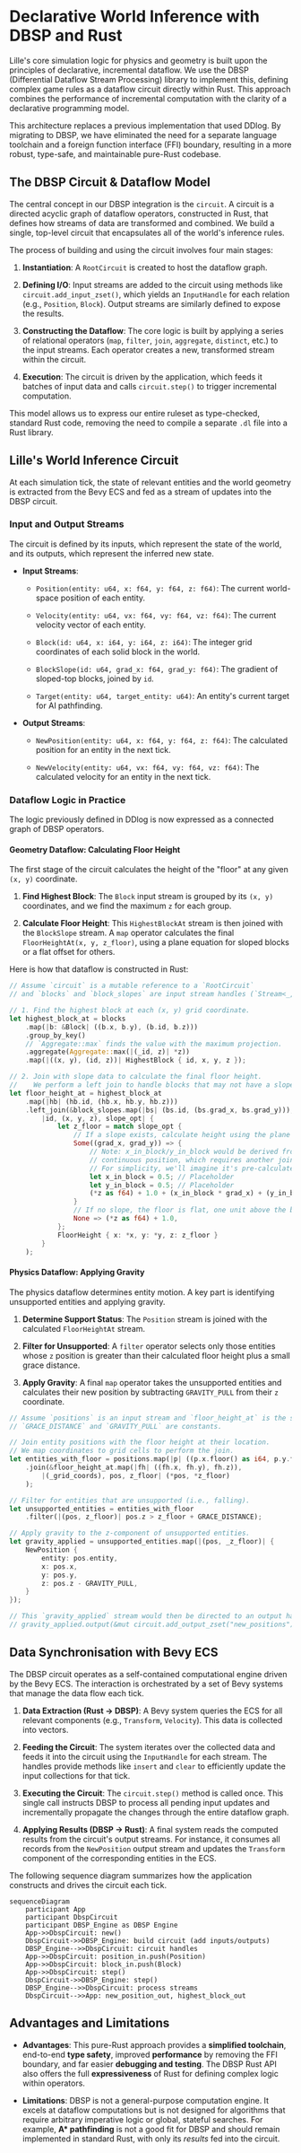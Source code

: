 # Declarative World Inference with DBSP and Rust

Lille's core simulation logic for physics and geometry is built upon the
principles of declarative, incremental dataflow. We use the DBSP (Differential
Dataflow Stream Processing) library to implement this, defining complex game
rules as a dataflow circuit directly within Rust. This approach combines the
performance of incremental computation with the clarity of a declarative
programming model.

This architecture replaces a previous implementation that used DDlog. By
migrating to DBSP, we have eliminated the need for a separate language toolchain
and a foreign function interface (FFI) boundary, resulting in a more robust,
type-safe, and maintainable pure-Rust codebase.

## The DBSP Circuit & Dataflow Model

The central concept in our DBSP integration is the `circuit`. A circuit is a
directed acyclic graph of dataflow operators, constructed in Rust, that defines
how streams of data are transformed and combined. We build a single, top-level
circuit that encapsulates all of the world's inference rules.

The process of building and using the circuit involves four main stages:

1. **Instantiation**: A `RootCircuit` is created to host the dataflow graph.

2. **Defining I/O**: Input streams are added to the circuit using methods like
   `circuit.add_input_zset()`, which yields an `InputHandle` for each relation
   (e.g., `Position`, `Block`). Output streams are similarly defined to expose
   the results.

3. **Constructing the Dataflow**: The core logic is built by applying a series
   of relational operators (`map`, `filter`, `join`, `aggregate`, `distinct`,
   etc.) to the input streams. Each operator creates a new, transformed stream
   within the circuit.

4. **Execution**: The circuit is driven by the application, which feeds it
   batches of input data and calls `circuit.step()` to trigger incremental
   computation.

This model allows us to express our entire ruleset as type-checked, standard
Rust code, removing the need to compile a separate `.dl` file into a Rust
library.

## Lille's World Inference Circuit

At each simulation tick, the state of relevant entities and the world geometry
is extracted from the Bevy ECS and fed as a stream of updates into the DBSP
circuit.

### Input and Output Streams

The circuit is defined by its inputs, which represent the state of the world,
and its outputs, which represent the inferred new state.

- **Input Streams**:

  - `Position(entity: u64, x: f64, y: f64, z: f64)`: The current world-space
    position of each entity.

  - `Velocity(entity: u64, vx: f64, vy: f64, vz: f64)`: The current velocity
    vector of each entity.

  - `Block(id: u64, x: i64, y: i64, z: i64)`: The integer grid coordinates of
    each solid block in the world.

  - `BlockSlope(id: u64, grad_x: f64, grad_y: f64)`: The gradient of sloped-top
    blocks, joined by `id`.

  - `Target(entity: u64, target_entity: u64)`: An entity's current target for AI
    pathfinding.

- **Output Streams**:

  - `NewPosition(entity: u64, x: f64, y: f64, z: f64)`: The calculated position
    for an entity in the next tick.

  - `NewVelocity(entity: u64, vx: f64, vy: f64, vz: f64)`: The calculated
    velocity for an entity in the next tick.

### Dataflow Logic in Practice

The logic previously defined in DDlog is now expressed as a connected graph of
DBSP operators.

#### Geometry Dataflow: Calculating Floor Height

The first stage of the circuit calculates the height of the "floor" at any given
`(x, y)` coordinate.

1. **Find Highest Block**: The `Block` input stream is grouped by its `(x, y)`
   coordinates, and we find the maximum `z` for each group.

2. **Calculate Floor Height**: This `HighestBlockAt` stream is then joined with
   the `BlockSlope` stream. A `map` operator calculates the final
   `FloorHeightAt(x, y, z_floor)`, using a plane equation for sloped blocks or a
   flat offset for others.

Here is how that dataflow is constructed in Rust:

```rust
// Assume `circuit` is a mutable reference to a `RootCircuit`
// and `blocks` and `block_slopes` are input stream handles (`Stream<_, _>`).

// 1. Find the highest block at each (x, y) grid coordinate.
let highest_block_at = blocks
    .map(|b: &Block| ((b.x, b.y), (b.id, b.z)))
    .group_by_key()
    // `Aggregate::max` finds the value with the maximum projection.
    .aggregate(Aggregate::max(|(_id, z)| *z))
    .map(|((x, y), (id, z))| HighestBlock { id, x, y, z });

// 2. Join with slope data to calculate the final floor height.
//    We perform a left join to handle blocks that may not have a slope.
let floor_height_at = highest_block_at
    .map(|hb| (hb.id, (hb.x, hb.y, hb.z)))
    .left_join(&block_slopes.map(|bs| (bs.id, (bs.grad_x, bs.grad_y))),
        |id, (x, y, z), slope_opt| {
            let z_floor = match slope_opt {
                // If a slope exists, calculate height using the plane equation.
                Some((grad_x, grad_y)) => {
                    // Note: x_in_block/y_in_block would be derived from the entity's
                    // continuous position, which requires another join not shown here for brevity.
                    // For simplicity, we'll imagine it's pre-calculated.
                    let x_in_block = 0.5; // Placeholder
                    let y_in_block = 0.5; // Placeholder
                    (*z as f64) + 1.0 + (x_in_block * grad_x) + (y_in_block * grad_y)
                }
                // If no slope, the floor is flat, one unit above the block.
                None => (*z as f64) + 1.0,
            };
            FloorHeight { x: *x, y: *y, z: z_floor }
        }
    );

```

#### Physics Dataflow: Applying Gravity

The physics dataflow determines entity motion. A key part is identifying
unsupported entities and applying gravity.

1. **Determine Support Status**: The `Position` stream is joined with the
   calculated `FloorHeightAt` stream.

2. **Filter for Unsupported**: A `filter` operator selects only those entities
   whose `z` position is greater than their calculated floor height plus a small
   grace distance.

3. **Apply Gravity**: A final `map` operator takes the unsupported entities and
   calculates their new position by subtracting `GRAVITY_PULL` from their `z`
   coordinate.

```rust
// Assume `positions` is an input stream and `floor_height_at` is the stream from above.
// `GRACE_DISTANCE` and `GRAVITY_PULL` are constants.

// Join entity positions with the floor height at their location.
// We map coordinates to grid cells to perform the join.
let entities_with_floor = positions.map(|p| ((p.x.floor() as i64, p.y.floor() as i64), p))
    .join(&floor_height_at.map(|fh| ((fh.x, fh.y), fh.z)),
        |(_grid_coords), pos, z_floor| (*pos, *z_floor)
    );

// Filter for entities that are unsupported (i.e., falling).
let unsupported_entities = entities_with_floor
    .filter(|(pos, z_floor)| pos.z > z_floor + GRACE_DISTANCE);

// Apply gravity to the z-component of unsupported entities.
let gravity_applied = unsupported_entities.map(|(pos, _z_floor)| {
    NewPosition {
        entity: pos.entity,
        x: pos.x,
        y: pos.y,
        z: pos.z - GRAVITY_PULL,
    }
});

// This `gravity_applied` stream would then be directed to an output handle.
// gravity_applied.output(&mut circuit.add_output_zset("new_positions"));

```

## Data Synchronisation with Bevy ECS

The DBSP circuit operates as a self-contained computational engine driven by the
Bevy ECS. The interaction is orchestrated by a set of Bevy systems that manage
the data flow each tick.

1. **Data Extraction (Rust → DBSP)**: A Bevy system queries the ECS for all
   relevant components (e.g., `Transform`, `Velocity`). This data is collected
   into vectors.

2. **Feeding the Circuit**: The system iterates over the collected data and
   feeds it into the circuit using the `InputHandle` for each stream. The
   handles provide methods like `insert` and `clear` to efficiently update the
   input collections for that tick.

3. **Executing the Circuit**: The `circuit.step()` method is called once. This
   single call instructs DBSP to process all pending input updates and
   incrementally propagate the changes through the entire dataflow graph.

4. **Applying Results (DBSP → Rust)**: A final system reads the computed results
   from the circuit's output streams. For instance, it consumes all records from
   the `NewPosition` output stream and updates the `Transform` component of the
   corresponding entities in the ECS.

The following sequence diagram summarizes how the application constructs and
drives the circuit each tick.

```mermaid
sequenceDiagram
    participant App
    participant DbspCircuit
    participant DBSP_Engine as DBSP Engine
    App->>DbspCircuit: new()
    DbspCircuit->>DBSP_Engine: build circuit (add inputs/outputs)
    DBSP_Engine-->>DbspCircuit: circuit handles
    App->>DbspCircuit: position_in.push(Position)
    App->>DbspCircuit: block_in.push(Block)
    App->>DbspCircuit: step()
    DbspCircuit->>DBSP_Engine: step()
    DBSP_Engine-->>DbspCircuit: process streams
    DbspCircuit-->>App: new_position_out, highest_block_out
```

## Advantages and Limitations

- **Advantages**: This pure-Rust approach provides a **simplified toolchain**,
  end-to-end **type safety**, improved **performance** by removing the FFI
  boundary, and far easier **debugging and testing**. The DBSP Rust API also
  offers the full **expressiveness** of Rust for defining complex logic within
  operators.

- **Limitations**: DBSP is not a general-purpose computation engine. It excels
  at dataflow computations but is not designed for algorithms that require
  arbitrary imperative logic or global, stateful searches. For example, **A\*
  pathfinding** is not a good fit for DBSP and should remain implemented in
  standard Rust, with only its *results* fed into the circuit.
